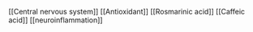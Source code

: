 [[Central nervous system]]
[[Antioxidant]]
[[Rosmarinic acid]]
[[Caffeic acid]]
[[neuroinflammation]]
